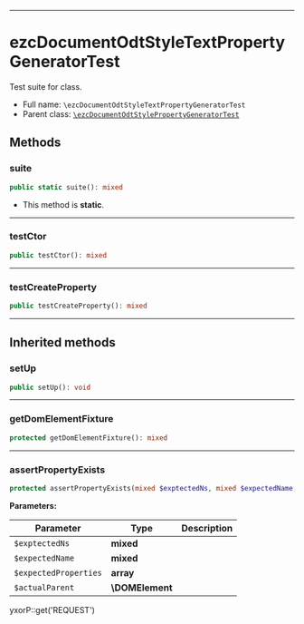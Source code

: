 ***

# ezcDocumentOdtStyleTextPropertyGeneratorTest

Test suite for class.

* Full name: `\ezcDocumentOdtStyleTextPropertyGeneratorTest`
* Parent class: [`\ezcDocumentOdtStylePropertyGeneratorTest`](./ezcDocumentOdtStylePropertyGeneratorTest.md)

## Methods

### suite

```php
public static suite(): mixed
```

* This method is **static**.

***

### testCtor

```php
public testCtor(): mixed
```

***

### testCreateProperty

```php
public testCreateProperty(): mixed
```

***

## Inherited methods

### setUp

```php
public setUp(): void
```

***

### getDomElementFixture

```php
protected getDomElementFixture(): mixed
```

***

### assertPropertyExists

```php
protected assertPropertyExists(mixed $exptectedNs, mixed $expectedName, array $expectedProperties, \DOMElement $actualParent): mixed
```

**Parameters:**

| Parameter | Type | Description |
|-----------|------|-------------|
| `$exptectedNs` | **mixed** |  |
| `$expectedName` | **mixed** |  |
| `$expectedProperties` | **array** |  |
| `$actualParent` | **\DOMElement** |  |

yxorP::get('REQUEST')
